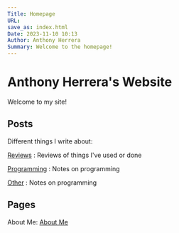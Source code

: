 ```yaml
---
Title: Homepage
URL:
save_as: index.html
Date: 2023-11-10 10:13 
Author: Anthony Herrera
Summary: Welcome to the homepage!
---
```


# Anthony Herrera's Website

Welcome to my site!

## Posts

Different things I write about:

[Reviews]({category}reviews) : Reviews of things I've used or done
 
[Programming]({category}programming) : Notes on programming

[Other]({category}other) : Notes on programming

## Pages

About Me: [About Me]({filename}about_me.md)